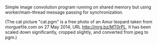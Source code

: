 Simple image convolution program running on shared memory but using
worker/main-thread message passing for synchronization.

(The cat picture "cat.pgm" is a free photo of an Amur leopard taken
from morguefile.com on 27 May 2014, URL http://mrg.bz/MT0rPL.  It has
been scaled down significantly, cropped slightly, and converted from
jpeg to pgm.)
